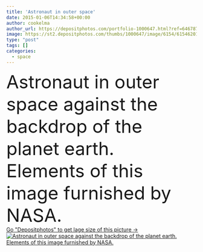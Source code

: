 ```yaml
---
title: 'Astronaut in outer space'
date: 2015-01-06T14:34:58+00:00
author: cookelma
author_url: https://depositphotos.com/portfolio-1000647.html?ref=64678756
image: https://st2.depositphotos.com/thumbs/1000647/image/6154/61546201/api_thumb_450.jpg?forcejpeg=true
type: "post"
tags: []
categories: 
  - space
---
```

<div aling="center">
            <font size="60"> Astronaut in outer space against the backdrop of the planet earth. Elements of this image furnished by NASA.</font>   
</div>
<div>
    <a href='https://depositphotos.com/61546201/stock-photo-astronaut-in-outer-space.html?ref=64678756' target=_blank > Go "Depositphotos" to get lage size of this picture ->
        <img href='https://depositphotos.com/61546201/stock-photo-astronaut-in-outer-space.html?ref=64678756' src='https://st2.depositphotos.com/1000647/6154/i/950/depositphotos_61546201-stock-photo-astronaut-in-outer-space.jpg?forcejpeg=true' alt='Astronaut in outer space against the backdrop of the planet earth. Elements of this image furnished by NASA.' >
    </a>
</div>
